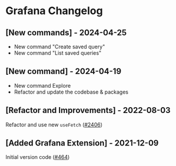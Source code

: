 # Grafana Changelog

## [New commands] - 2024-04-25

- New command "Create saved query"
- New command "List saved queries"

## [New command] - 2024-04-19

- New command Explore
- Refactor and update the codebase & packages

## [Refactor and Improvements] - 2022-08-03

Refactor and use new `useFetch` ([#2406](https://github.com/raycast/extensions/pull/2406))

## [Added Grafana Extension] - 2021-12-09

Initial version code ([#464](https://github.com/raycast/extensions/pull/464))
